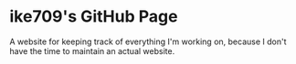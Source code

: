# ike709's GitHub Page
A website for keeping track of everything I'm working on, because I don't have the time to maintain an actual website.
